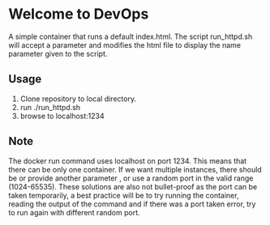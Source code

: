 # Welcome to DevOps

A simple container that runs a default index.html. 
The script run_httpd.sh will accept a parameter and modifies the html
file to display the name parameter given to the script.

## Usage

1. Clone repository to local directory.
2. run ./run_httpd.sh <name> 
3. browse to localhost:1234

## Note

   The docker run command uses localhost on port 1234. This means that
   there can be only one container. If we want multiple instances, there should
   be or provide another parameter <port>, or use a random port in the valid range (1024-65535).
   These solutions are also not bullet-proof as the port can be taken temporarily, a best practice
   will be to try running the container, reading the output of the command and if there was a port   taken error, try to run again with different random port. 
